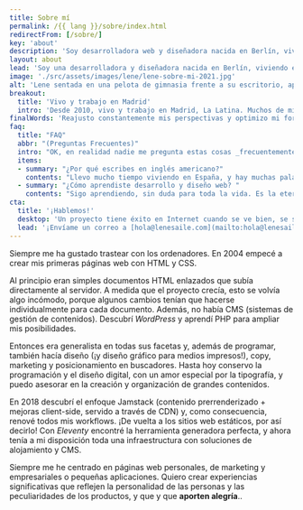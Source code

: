 ```yaml
---
title: Sobre mí
permalink: /{{ lang }}/sobre/index.html
redirectFrom: [/sobre/]
key: 'about'
description: 'Soy desarrolladora web y diseñadora nacida en Berlín, viviendo en Madrid. Llevo desarrollando para la web profesionalmente desde 2008.'
layout: about
lead: 'Soy una desarrolladora y diseñadora nacida en Berlín, viviendo en Madrid. Llevo creando para la web profesionalmente desde 2008. Me especializo en páginas webs creativas a medida.'
image: './src/assets/images/lene/lene-sobre-mi-2021.jpg'
alt: 'Lene sentada en una pelota de gimnasia frente a su escritorio, aparentemente trabajando'
breakout:
  title: 'Vivo y trabajo en Madrid'
  intro: 'Desde 2010, vivo y trabajo en Madrid, La Latina. Muchos de mis clientes se encuentran en España, pero realizo proyectos con gente de todas partes del mundo.'
finalWords: 'Reajusto constantemente mis perspectivas y optimizo mi forma de trabajar. Con cada nuevo proyecto aprendo algo nuevo, y cada nueva página web se convierte en la mejor que he hecho nunca. Mis proyectos tratan de hacer la web (¿el mundo?) un poco mejor, para la gente, y para el planeta.'
faq:
  title: "FAQ"
  abbr: "(Preguntas Frecuentes)"
  intro: "OK, en realidad nadie me pregunta estas cosas _frecuentemente_, pero pensé que las explicaría de todos modos."
  items:
  - summary: "¿Por qué escribes en inglés americano?"
    contents: "Llevo mucho tiempo viviendo en España, y hay muchas palabras en español que se escriben de forma similar al inglés americano: 'color' / 'color', 'organize' / 'organizar'. El español se ha convertido en mi segunda lengua materna, y la ortografía americana me resulta más natural. Dicho esto, probablemente no soy muy constante, y la ortografía británica puede colarse por algún lado."
  - summary: "¿Cómo aprendiste desarrollo y diseño web? "
    contents: "Sigo aprendiendo, sin duda para toda la vida. Es la eterna repetición de aprender y aplicar: construir algo. Y repetirlo una y otra vez. Siempre leo algún libro sobre bash scripts, tipografía, diseños de cuadrículas, JavaScript, componentes web. Leo artículos que la gente de la comunidad proporciona con tanto cariño. Cuando tengo un nuevo proyecto, siempre intento utilizar alguna cosa nueva que pueda aprender en el proceso, sin que me detenga el flujo de trabajo. Y así, con el tiempo, todo se vuelve cada vez más natural, lógico, sencillo y mejor."
cta:
  title: '¡Hablemos!'
  desktop: 'Un proyecto tiene éxito en Internet cuando se ve bien, se siente bien y funciona con tecnología limpia y segura. Desde 2008 creo experiencias web atractivas con atención al detalle.'
  lead: '¡Envíame un correo a [hola@lenesaile.com](mailto:hola@lenesaile.com) y cuéntame tu proyecto, oportunidades o lo que tengas en mente! Siempre estoy dispuesto a charlar.'
---
```


Siempre me ha gustado trastear con los ordenadores. En 2004 empecé a crear mis primeras páginas web con HTML y CSS.

Al principio eran simples documentos HTML enlazados que subía directamente al servidor. A medida que el proyecto crecía, esto se volvía algo incómodo, porque algunos cambios tenían que hacerse individualmente para cada documento. Además, no había CMS (sistemas de gestión de contenidos). Descubrí _WordPress_ y aprendí PHP para ampliar mis posibilidades.

Entonces era generalista en todas sus facetas y, además de programar, también hacía diseño (¡y diseño gráfico para medios impresos!), copy, marketing y posicionamiento en buscadores. Hasta hoy conservo la programación y el diseño digital, con un amor especial por la tipografía, y puedo asesorar en la creación y organización de grandes contenidos.

En 2018 descubrí el enfoque Jamstack (contenido prerrenderizado + mejoras client-side, servido a través de CDN) y, como consecuencia, renové todos mis workflows. ¡De vuelta a los sitios web estáticos, por así decirlo! Con _Eleventy_ encontré la herramienta generadora perfecta, y ahora tenía a mi disposición toda una infraestructura con soluciones de alojamiento y CMS.

Siempre me he centrado en páginas web personales, de marketing y empresariales o pequeñas aplicaciones. Quiero crear experiencias significativas que reflejen la personalidad de las personas y las peculiaridades de los productos, y que y que <sparkly-text class="pl-2xs" number-of-sparkles="5" style="--sparkly-text-color: var(--color-accent)">**aporten alegría**.</sparkly-text>.
